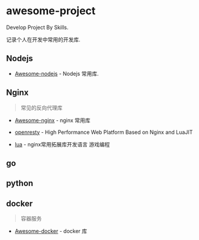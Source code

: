 # awesome-project

Develop Project By Skills.

记录个人在开发中常用的开发库.

## Nodejs

- [Awesome-nodejs](https://github.com/sindresorhus/awesome-nodejs) - Nodejs 常用库.

## Nginx

> 常见的反向代理库

- [Awesome-nginx](https://github.com/agile6v/awesome-nginx) - nginx 常用库

- [openresty](https://github.com/openresty/openresty) - High Performance Web Platform Based on Nginx and LuaJIT

- [lua](https://github.com/LewisJEllis/awesome-lua) - nginx常用拓展库开发语言 游戏编程

## go

## python

## docker

> 容器服务

- [Awesome-docker](https://github.com/veggiemonk/awesome-docker) - docker 库

